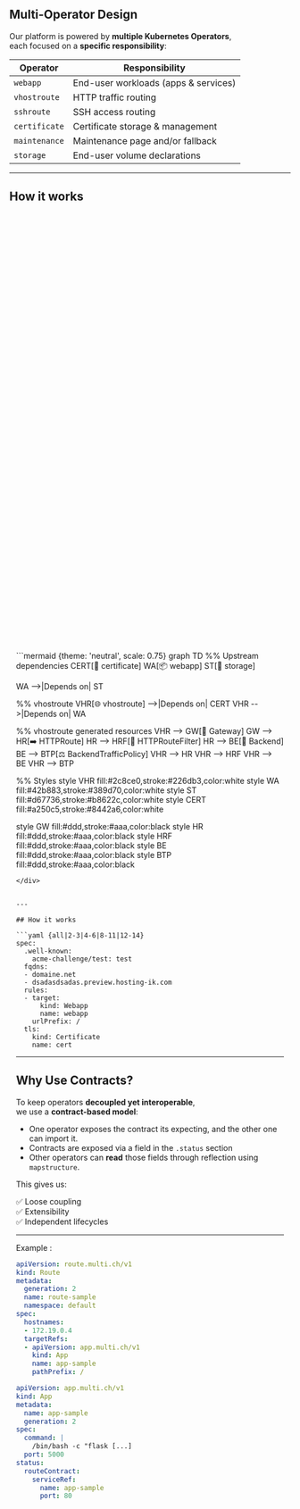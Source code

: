 <!-- Slide 4: Multi-Operator Design -->
## Multi-Operator Design

Our platform is powered by **multiple Kubernetes Operators**,  
each focused on a **specific responsibility**:

| Operator      | Responsibility                      |
|---------------|--------------------------------------|
| `webapp`      | End-user workloads (apps & services) |
| `vhostroute`  | HTTP traffic routing                 |
| `sshroute`    | SSH access routing                   |
| `certificate` | Certificate storage & management     |
| `maintenance` | Maintenance page and/or fallback     |
| `storage`     | End-user volume declarations         |

---

## How it works

<div class="absolute-center" style="position: absolute; top: 50%; left:50%; transform: translate(-50%, -50%);">
```mermaid {theme: 'neutral', scale: 0.75}
graph TD
  %% Upstream dependencies
  CERT[🔑 certificate]
  WA[📦 webapp]
  ST[💾 storage]

  WA -->|Depends on| ST

  %% vhostroute
  VHR[🌐 vhostroute] -->|Depends on| CERT
  VHR -->|Depends on| WA

  %% vhostroute generated resources
  VHR --> GW[🚪 Gateway]
  GW --> HR[➡️ HTTPRoute]
  HR --> HRF[🧩 HTTPRouteFilter]
  HR --> BE[🎯 Backend]
  BE --> BTP[⚖️ BackendTrafficPolicy]
  VHR --> HR
  VHR --> HRF
  VHR --> BE
  VHR --> BTP

  %% Styles
  style VHR fill:#2c8ce0,stroke:#226db3,color:white
  style WA fill:#42b883,stroke:#389d70,color:white
  style ST fill:#d67736,stroke:#b8622c,color:white
  style CERT fill:#a250c5,stroke:#8442a6,color:white

  style GW fill:#ddd,stroke:#aaa,color:black
  style HR fill:#ddd,stroke:#aaa,color:black
  style HRF fill:#ddd,stroke:#aaa,color:black
  style BE fill:#ddd,stroke:#aaa,color:black
  style BTP fill:#ddd,stroke:#aaa,color:black
```
</div>


---

## How it works

```yaml {all|2-3|4-6|8-11|12-14}
spec:
  .well-known:
    acme-challenge/test: test
  fqdns:
  - domaine.net
  - dsadasdsadas.preview.hosting-ik.com
  rules:
  - target:
      kind: Webapp
      name: webapp
    urlPrefix: /
  tls:
    kind: Certificate
    name: cert
```

---

<!-- Slide 6: Why Contracts? -->
## Why Use Contracts?

To keep operators **decoupled yet interoperable**,  
we use a **contract-based model**:

- One operator exposes the contract its expecting, and the other one can import it.
- Contracts are exposed via a field in the `.status` section
- Other operators can **read** those fields through reflection using `mapstructure`.

This gives us:

✅ Loose coupling  
✅ Extensibility  
✅ Independent lifecycles  

---
Example :

<div class="grid grid-cols-2 gap-8 items-center">

<div>

```yaml {all|11-20}
apiVersion: route.multi.ch/v1
kind: Route
metadata:
  generation: 2
  name: route-sample
  namespace: default
spec:
  hostnames:
  - 172.19.0.4
  targetRefs:
  - apiVersion: app.multi.ch/v1
    kind: App
    name: app-sample
    pathPrefix: /
```

</div>

<div>

```yaml {all|11-20}
apiVersion: app.multi.ch/v1
kind: App
metadata:
  name: app-sample
  generation: 2
spec:
  command: |
    /bin/bash -c "flask [...]
  port: 5000
status:
  routeContract:
    serviceRef:
      name: app-sample
      port: 80
```

</div>
</div>
